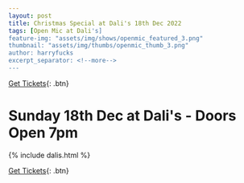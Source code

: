 ```yaml
---
layout: post
title: Christmas Special at Dali's 18th Dec 2022
tags: [Open Mic at Dali's]
feature-img: "assets/img/shows/openmic_featured_3.png"
thumbnail: "assets/img/thumbs/openmic_thumb_3.png"
author: harryfucks
excerpt_separator: <!--more-->
---
```


[Get Tickets](https://bit.ly/iyf181222w){: .btn}

# Sunday 18th Dec at Dali's - Doors Open 7pm

{% include dalis.html %}

[Get Tickets](https://bit.ly/iyf181222w){: .btn}
